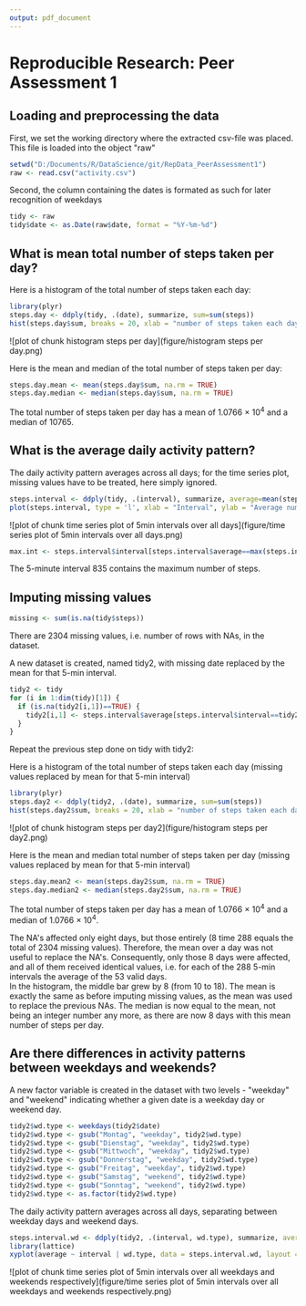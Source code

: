 ```yaml
---
output: pdf_document
---
```

# Reproducible Research: Peer Assessment 1


## Loading and preprocessing the data

First, we set the working directory where the extracted csv-file was placed. This file is loaded into the object "raw"


```r
setwd("D:/Documents/R/DataScience/git/RepData_PeerAssessment1")
raw <- read.csv("activity.csv")
```

Second, the column containing the dates is formated as such for later recognition of weekdays


```r
tidy <- raw
tidy$date <- as.Date(raw$date, format = "%Y-%m-%d")
```


## What is mean total number of steps taken per day?

Here is a histogram of the total number of steps taken each day:


```r
library(plyr)
steps.day <- ddply(tidy, .(date), summarize, sum=sum(steps))
hist(steps.day$sum, breaks = 20, xlab = "number of steps taken each day", ylab = "number of days within the 2-month-range", main = "Histogram (ignoring missing values)")
```

![plot of chunk histogram steps per day](figure/histogram steps per day.png) 

Here is the mean and median of the total number of steps taken per day:


```r
steps.day.mean <- mean(steps.day$sum, na.rm = TRUE)
steps.day.median <- median(steps.day$sum, na.rm = TRUE)
```

The total number of steps taken per day has a mean of 1.0766 &times; 10<sup>4</sup> and a median of 10765.


## What is the average daily activity pattern?

The daily activity pattern averages across all days; for the time series plot, missing values have to be treated, here simply ignored.


```r
steps.interval <- ddply(tidy, .(interval), summarize, average=mean(steps, na.rm=TRUE))
plot(steps.interval, type = 'l', xlab = "Interval", ylab = "Average number of steps")
```

![plot of chunk time series plot of 5min intervals over all days](figure/time series plot of 5min intervals over all days.png) 

```r
max.int <- steps.interval$interval[steps.interval$average==max(steps.interval$average)]
```

The 5-minute interval 835 contains the maximum number of steps.


## Imputing missing values


```r
missing <- sum(is.na(tidy$steps))
```

There are 2304 missing values, i.e. number of rows with NAs, in the dataset.

A new dataset is created, named tidy2, with missing date replaced by the mean for that 5-min interval.


```r
tidy2 <- tidy
for (i in 1:dim(tidy)[1]) {
  if (is.na(tidy2[i,1])==TRUE) {
    tidy2[i,1] <- steps.interval$average[steps.interval$interval==tidy2[i,3]]
  }
}
```

Repeat the previous step done on tidy with tidy2: 

Here is a histogram of the total number of steps taken each day (missing values replaced by mean for that 5-min interval)


```r
library(plyr)
steps.day2 <- ddply(tidy2, .(date), summarize, sum=sum(steps))
hist(steps.day2$sum, breaks = 20, xlab = "number of steps taken each day", ylab = "number of days within the 2-month-range", main = "Histogram (missing values replaced by 5-min average)")
```

![plot of chunk histogram steps per day2](figure/histogram steps per day2.png) 

Here is the mean and median total number of steps taken per day (missing values replaced by mean for that 5-min interval)


```r
steps.day.mean2 <- mean(steps.day2$sum, na.rm = TRUE)
steps.day.median2 <- median(steps.day2$sum, na.rm = TRUE)
```

The total number of steps taken per day has a mean of 1.0766 &times; 10<sup>4</sup> and a median of 1.0766 &times; 10<sup>4</sup>.

The NA's affected only eight days, but those entirely (8 time 288 equals the total of 2304 missing values). Therefore, the mean over a day was not useful to replace the NA's. Consequently, only those 8 days were affected, and all of them received identical values, i.e. for each of the 288 5-min intervals the average of the 53 valid days.  
In the histogram, the middle bar grew by 8 (from 10 to 18).
The mean is exactly the same as before imputing missing values, as the mean was used to replace the previous NAs.
The median is now equal to the mean, not being an integer number any more, as there are now 8 days with this mean number of steps per day.


## Are there differences in activity patterns between weekdays and weekends?

A new factor variable is created in the dataset with two levels - "weekday" and "weekend" indicating whether a given date is a weekday day or weekend day.


```r
tidy2$wd.type <- weekdays(tidy2$date)
tidy2$wd.type <- gsub("Montag", "weekday", tidy2$wd.type)
tidy2$wd.type <- gsub("Dienstag", "weekday", tidy2$wd.type)
tidy2$wd.type <- gsub("Mittwoch", "weekday", tidy2$wd.type)
tidy2$wd.type <- gsub("Donnerstag", "weekday", tidy2$wd.type)
tidy2$wd.type <- gsub("Freitag", "weekday", tidy2$wd.type)
tidy2$wd.type <- gsub("Samstag", "weekend", tidy2$wd.type)
tidy2$wd.type <- gsub("Sonntag", "weekend", tidy2$wd.type)
tidy2$wd.type <- as.factor(tidy2$wd.type)
```

The daily activity pattern averages across all days, separating between weekday days and weekend days. 


```r
steps.interval.wd <- ddply(tidy2, .(interval, wd.type), summarize, average=mean(steps))
library(lattice)
xyplot(average ~ interval | wd.type, data = steps.interval.wd, layout = c(1,2), type = 'l', xlab = "Interval", ylab = "Average number of steps")
```

![plot of chunk time series plot of 5min intervals over all weekdays and weekends respectively](figure/time series plot of 5min intervals over all weekdays and weekends respectively.png) 

